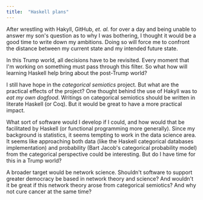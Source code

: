 ```yaml
---
title:  "Haskell plans"
---
```

After wrestling with Hakyll, GitHub, *et. al.* for over a day and being unable to answer my son's question as to why I was bothering, I thought it would be a good time to write down my ambitions.  Doing so will force me to confront the distance between my current state and my intended future state.

In this Trump world, all decisions have to be revisited.  Every moment that I'm working on something must pass through this filter.  So what how will learning Haskell help bring about the post-Trump world?

I still have hope in the *categorical semiotics* project.  But what are the practical effects of the project?  One thought behind the use of Hakyll was to _eat my own dogfood_.  Writings on categorical semiotics should be written in literate Haskell (or Coq).  But it would be great to have a more practical impact.  

What sort of software would I develop if I could, and how would that be facilitated by Haskell (or functional programming more generally).  Since my background is statistics, it seems tempting to work in the data science area.  It seems like approaching both data (like the Haskell categorical databases implementation) and probability (Bart Jacob's categorical probability model) from the categorical perspective could be interesting.  But do I have time for this in a Trump world?

A broader target would be network science.  Shouldn't software to support greater democracy be based in network theory and science?  And wouldn't it be great if this network theory arose from categorical semiotics?  And why not cure cancer at the same time?     
